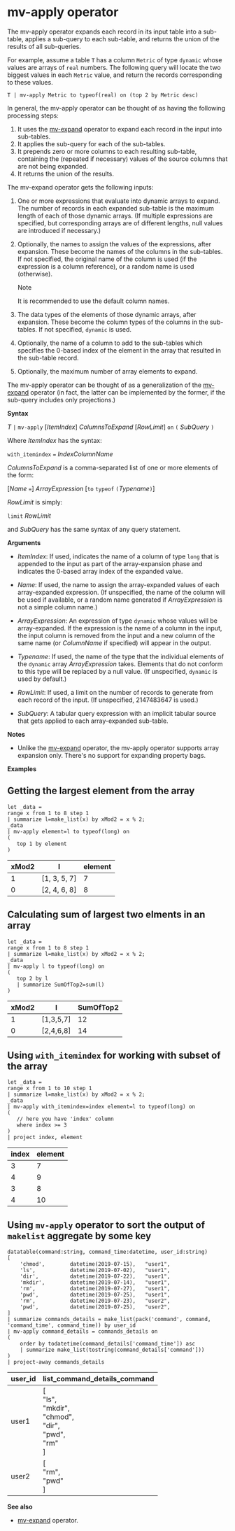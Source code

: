 # mv-apply operator

The mv-apply operator expands each record in its input table into a sub-table,
applies a sub-query to each sub-table, and returns the union of the results of
all sub-queries.

For example, assume a table `T` has a column `Metric` of type `dynamic`
whose values are arrays of `real` numbers. The following query will locate the
two biggest values in each `Metric` value, and return the records corresponding
to these values.

```
T | mv-apply Metric to typeof(real) on (top 2 by Metric desc)
```

In general, the mv-apply operator can be thought of as having the following
processing steps:

1. It uses the [mv-expand](./mvexpandoperator.md) operator to expand each record
   in the input into sub-tables.
2. It applies the sub-query for each of the sub-tables.
3. It prepends zero or more columns to each resulting sub-table, containing the
   (repeated if necessary) values of the source columns that are not being expanded.
4. It returns the union of the results.

The mv-expand operator gets the following inputs:

1. One or more expressions that evaluate into dynamic arrays to expand.
   The number of records in each expanded sub-table is the maximum length of
   each of those dynamic arrays. (If multiple expressions are specified,
   but corresponding arrays are of different lengths, null values are introduced
   if necessary.)

2. Optionally, the names to assign the values of the expressions, after expansion.
   These become the names of the columns in the sub-tables.
   If not specified, the original name of the column is used (if the expression
   is a column reference), or a random name is used (otherwise).

   > [!NOTE]
   > It is recommended to use the default column names.

3. The data types of the elements of those dynamic arrays, after expansion.
   These become the column types of the columns in the sub-tables.
   If not specified, `dynamic` is used.

4. Optionally, the name of a column to add to the sub-tables which specifies the
   0-based index of the element in the array that resulted in the sub-table record.

5. Optionally, the maximum number of array elements to expand.

The mv-apply operator can be thought of as a generalization of the
[mv-expand](./mvexpandoperator.md) operator (in fact, the latter can be implemented
by the former, if the sub-query includes only projections.)

**Syntax**

*T* `|` `mv-apply` [*ItemIndex*] *ColumnsToExpand* [*RowLimit*] `on` `(` *SubQuery* `)`

Where *ItemIndex* has the syntax:

`with_itemindex` `=` *IndexColumnName*

*ColumnsToExpand* is a comma-separated list of one or more elements of the form:

[*Name* `=`] *ArrayExpression* [`to` `typeof` `(`*Typename*`)`]

*RowLimit* is simply:

`limit` *RowLimit*

and *SubQuery* has the same syntax of any query statement.

**Arguments**

* *ItemIndex*: If used, indicates the name of a column of type `long` that is appended to the input as part of the array-expansion phase and indicates the 0-based array index of the
  expanded value.

* *Name*: If used, the name to assign the array-expanded values of each
  array-expanded expression.
  (If unspecified, the name of the column will be used if available,
  or a random name generated if *ArrayExpression* is not a simple column name.)

* *ArrayExpression*: An expression of type `dynamic` whose values will be array-expanded.
  If the expression is the name of a column in the input, the input column is
  removed from the input and a new column of the same name (or *ColumnName* if
  specified) will appear in the output.

* *Typename*: If used, the name of the type that the individual elements of the
  `dynamic` array *ArrayExpression* takes. Elements that do not conform to this
  type will be replaced by a null value.
  (If unspecified, `dynamic` is used by default.)

* *RowLimit*: If used, a limit on the number of records to generate from each
  record of the input.
  (If unspecified, 2147483647 is used.)

* *SubQuery*: A tabular query expression with an implicit tabular source that gets
  applied to each array-expanded sub-table.

**Notes**

* Unlike the [mv-expand](./mvexpandoperator.md) operator, the mv-apply operator
  supports array expansion only. There's no support for expanding property bags.

**Examples**

## Getting the largest element from the array

<!-- csl: https://help.kusto.windows.net/Samples -->
```
let _data =
range x from 1 to 8 step 1
| summarize l=make_list(x) by xMod2 = x % 2;
_data
| mv-apply element=l to typeof(long) on 
(
   top 1 by element
)
```

|xMod2|l           |element|
|-----|------------|-------|
|1    |[1, 3, 5, 7]|7      |
|0    |[2, 4, 6, 8]|8      |

## Calculating sum of largest two elments in an array

<!-- csl: https://help.kusto.windows.net/Samples -->
```
let _data =
range x from 1 to 8 step 1
| summarize l=make_list(x) by xMod2 = x % 2;
_data
| mv-apply l to typeof(long) on
(
   top 2 by l
   | summarize SumOfTop2=sum(l)
)
```

|xMod2|l        |SumOfTop2|
|-----|---------|---------|
|1    |[1,3,5,7]|12       |
|0    |[2,4,6,8]|14       |


## Using `with_itemindex` for working with subset of the array

<!-- csl: https://help.kusto.windows.net/Samples -->
```
let _data =
range x from 1 to 10 step 1
| summarize l=make_list(x) by xMod2 = x % 2;
_data
| mv-apply with_itemindex=index element=l to typeof(long) on 
(
   // here you have 'index' column
   where index >= 3
)
| project index, element
```

|index|element|
|---|---|
|3|7|
|4|9|
|3|8|
|4|10|

## Using `mv-apply` operator to sort the output of `makelist` aggregate by some key

<!-- csl: https://help.kusto.windows.net/Samples -->
```
datatable(command:string, command_time:datetime, user_id:string)
[
	'chmod',		datetime(2019-07-15),	"user1",
	'ls',			datetime(2019-07-02),	"user1",
	'dir',			datetime(2019-07-22),	"user1",
	'mkdir',		datetime(2019-07-14),	"user1",
	'rm',			datetime(2019-07-27),	"user1",
	'pwd',			datetime(2019-07-25),	"user1",
	'rm',			datetime(2019-07-23),	"user2",
	'pwd',			datetime(2019-07-25),	"user2",
]
| summarize commands_details = make_list(pack('command', command, 'command_time', command_time)) by user_id
| mv-apply command_details = commands_details on
(
    order by todatetime(command_details['command_time']) asc
    | summarize make_list(tostring(command_details['command']))
)
| project-away commands_details 
```

|user_id|list_command_details_command|
|---|---|
|user1|[<br>  "ls",<br>  "mkdir",<br>  "chmod",<br>  "dir",<br>  "pwd",<br>  "rm"<br>]|
|user2|[<br>  "rm",<br>  "pwd"<br>]|


**See also**

* [mv-expand](./mvexpandoperator.md) operator.
